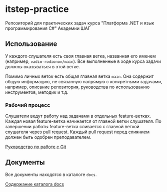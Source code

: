 # itstep-practice

Репозиторий для практических задач курса "Платформа .NET и язык 
программирования C#" Академии ШАГ

## Использование

У каждого слушателя есть своя главная ветка, названная его именем (например, 
`vadim-rodionov/main`). Все выполненные в ходе курса задачи должны оказываться
в этой ветке.

Помимо личных веток есть общая главная ветка `main`. Она содержит общую 
информацию, не связанную напрямую с конкретными задачами, например, описание 
репозитория, руководства по использованию инструментов, методик и т.д.

### Рабочий процесс

Слушатели ведут работу над задачами в отдельных feature-ветках. Каждая новая 
feature-ветка начинается от главной ветки слушателя. По завершении работы 
feature-ветка сливается с главной веткой слушателя через pull request.
Каждый pull request перед слиянием должен быть одобрен преподавателем.

[Руководство по работе с Git](./docs/git-workflow-guide.md)

## Документы

Все документы находятся в каталоге `docs`.

[Содержание каталога docs](./docs/index.md)